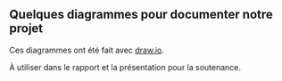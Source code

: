 ## Quelques diagrammes pour documenter notre projet

Ces diagrammes ont été fait avec [draw.io](https://www.draw.io/).

À utiliser dans le rapport et la présentation pour la soutenance.
